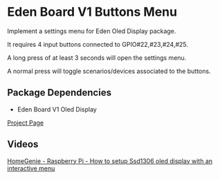 # Eden Board V1 Buttons Menu

Implement a settings menu for Eden Oled Display package.

It requires 4 input buttons connected to GPIO#22,#23,#24,#25.

A long press of at least 3 seconds will open the settings menu.

A normal press will toggle scenarios/devices associated to the buttons.

## Package Dependencies

- Eden Board V1 Oled Display

<a href="http://www.homegenie.it/docs/diy/eden.php" target="_blank">Project Page</a>

## Videos

<a href="https://www.youtube.com/watch?v=8tsISYytX1Y" target="_blank">HomeGenie - Raspberry Pi - How to setup Ssd1306 oled display with an interactive menu</a>


